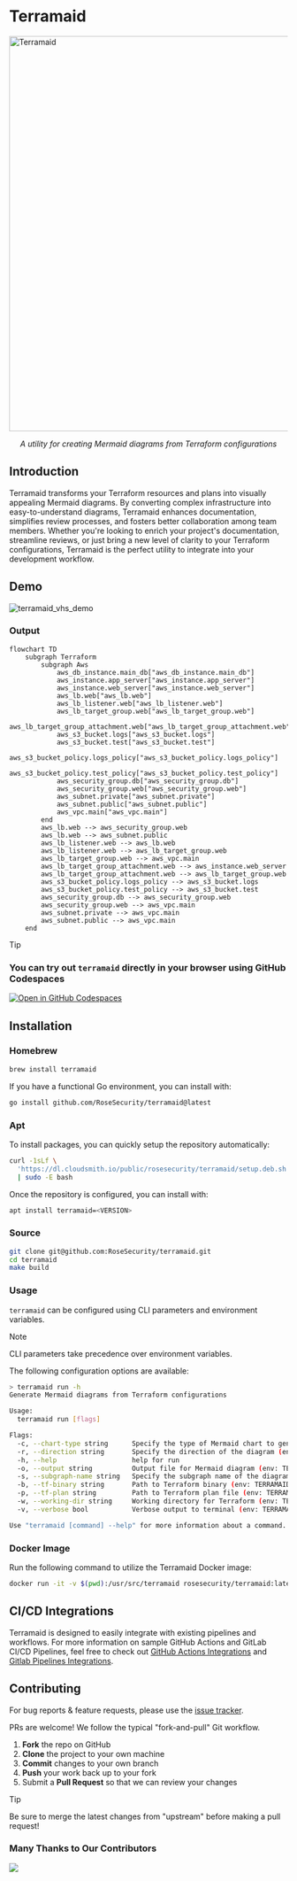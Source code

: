 # Terramaid

<img width="1318" height="714" alt="Terramaid" src="https://github.com/user-attachments/assets/0425a6e7-bcfd-4b15-9043-94b927bc6dc9" />

<p align="center">
  <em>A utility for creating Mermaid diagrams from Terraform configurations</em>
</p>

## Introduction

Terramaid transforms your Terraform resources and plans into visually appealing Mermaid diagrams. By converting complex infrastructure into easy-to-understand diagrams, Terramaid enhances documentation, simplifies review processes, and fosters better collaboration among team members. Whether you're looking to enrich your project's documentation, streamline reviews, or just bring a new level of clarity to your Terraform configurations, Terramaid is the perfect utility to integrate into your development workflow.

## Demo

![terramaid_vhs_demo](https://github.com/user-attachments/assets/25b0a82e-5cd7-41f1-8ea0-3270c1fae42a)

### Output

```mermaid
flowchart TD
	subgraph Terraform
		subgraph Aws
			aws_db_instance.main_db["aws_db_instance.main_db"]
			aws_instance.app_server["aws_instance.app_server"]
			aws_instance.web_server["aws_instance.web_server"]
			aws_lb.web["aws_lb.web"]
			aws_lb_listener.web["aws_lb_listener.web"]
			aws_lb_target_group.web["aws_lb_target_group.web"]
			aws_lb_target_group_attachment.web["aws_lb_target_group_attachment.web"]
			aws_s3_bucket.logs["aws_s3_bucket.logs"]
			aws_s3_bucket.test["aws_s3_bucket.test"]
			aws_s3_bucket_policy.logs_policy["aws_s3_bucket_policy.logs_policy"]
			aws_s3_bucket_policy.test_policy["aws_s3_bucket_policy.test_policy"]
			aws_security_group.db["aws_security_group.db"]
			aws_security_group.web["aws_security_group.web"]
			aws_subnet.private["aws_subnet.private"]
			aws_subnet.public["aws_subnet.public"]
			aws_vpc.main["aws_vpc.main"]
		end
		aws_lb.web --> aws_security_group.web
		aws_lb.web --> aws_subnet.public
		aws_lb_listener.web --> aws_lb.web
		aws_lb_listener.web --> aws_lb_target_group.web
		aws_lb_target_group.web --> aws_vpc.main
		aws_lb_target_group_attachment.web --> aws_instance.web_server
		aws_lb_target_group_attachment.web --> aws_lb_target_group.web
		aws_s3_bucket_policy.logs_policy --> aws_s3_bucket.logs
		aws_s3_bucket_policy.test_policy --> aws_s3_bucket.test
		aws_security_group.db --> aws_security_group.web
		aws_security_group.web --> aws_vpc.main
		aws_subnet.private --> aws_vpc.main
		aws_subnet.public --> aws_vpc.main
	end
```

> [!TIP]
> ### You can try out `terramaid` directly in your browser using GitHub Codespaces
>
> [![Open in GitHub Codespaces](https://github.com/codespaces/badge.svg)](https://github.com/codespaces/new?hide_repo_select=true&ref=main&repo=rosesecurity/terramaid&skip_quickstart=true)
>
>

## Installation

### Homebrew

```sh
brew install terramaid
```

If you have a functional Go environment, you can install with:

```sh
go install github.com/RoseSecurity/terramaid@latest
```

### Apt

To install packages, you can quickly setup the repository automatically:

```sh
curl -1sLf \
  'https://dl.cloudsmith.io/public/rosesecurity/terramaid/setup.deb.sh' \
  | sudo -E bash
```

Once the repository is configured, you can install with:

```sh
apt install terramaid=<VERSION>
```

### Source

```sh
git clone git@github.com:RoseSecurity/terramaid.git
cd terramaid
make build
```

### Usage

`terramaid` can be configured using CLI parameters and environment variables.

> [!NOTE]
> CLI parameters take precedence over environment variables.

The following configuration options are available:

```sh
> terramaid run -h
Generate Mermaid diagrams from Terraform configurations

Usage:
  terramaid run [flags]

Flags:
  -c, --chart-type string      Specify the type of Mermaid chart to generate (env: TERRAMAID_CHART_TYPE) (default "flowchart")
  -r, --direction string       Specify the direction of the diagram (env: TERRAMAID_DIRECTION) (default "TD")
  -h, --help                   help for run
  -o, --output string          Output file for Mermaid diagram (env: TERRAMAID_OUTPUT) (default "Terramaid.md")
  -s, --subgraph-name string   Specify the subgraph name of the diagram (env: TERRAMAID_SUBGRAPH_NAME) (default "Terraform")
  -b, --tf-binary string       Path to Terraform binary (env: TERRAMAID_TF_BINARY)
  -p, --tf-plan string         Path to Terraform plan file (env: TERRAMAID_TF_PLAN)
  -w, --working-dir string     Working directory for Terraform (env: TERRAMAID_WORKING_DIR) (default ".")
  -v, --verbose bool           Verbose output to terminal (env: TERRAMAID_VERBOSE) (default false)

Use "terramaid [command] --help" for more information about a command.
```

### Docker Image

Run the following command to utilize the Terramaid Docker image:

```sh
docker run -it -v $(pwd):/usr/src/terramaid rosesecurity/terramaid:latest run
```

## CI/CD Integrations

Terramaid is designed to easily integrate with existing pipelines and workflows. For more information on sample GitHub Actions and GitLab CI/CD Pipelines, feel free to check out [GitHub Actions Integrations](./docs/GitHub_Actions_Integration.md) and [Gitlab Pipelines Integrations](./docs/GitLab_Pipelines_Integration.md).

## Contributing

For bug reports & feature requests, please use the [issue tracker](https://github.com/rosesecurity/terramaid/issues).

PRs are welcome! We follow the typical "fork-and-pull" Git workflow.
 1. **Fork** the repo on GitHub
 2. **Clone** the project to your own machine
 3. **Commit** changes to your own branch
 4. **Push** your work back up to your fork
 5. Submit a **Pull Request** so that we can review your changes

> [!TIP]
> Be sure to merge the latest changes from "upstream" before making a pull request!

### Many Thanks to Our Contributors

<a href="https://github.com/rosesecurity/terramaid/graphs/contributors">
  <img src="https://contrib.rocks/image?repo=rosesecurity/terramaid&max=24" />
</a>
